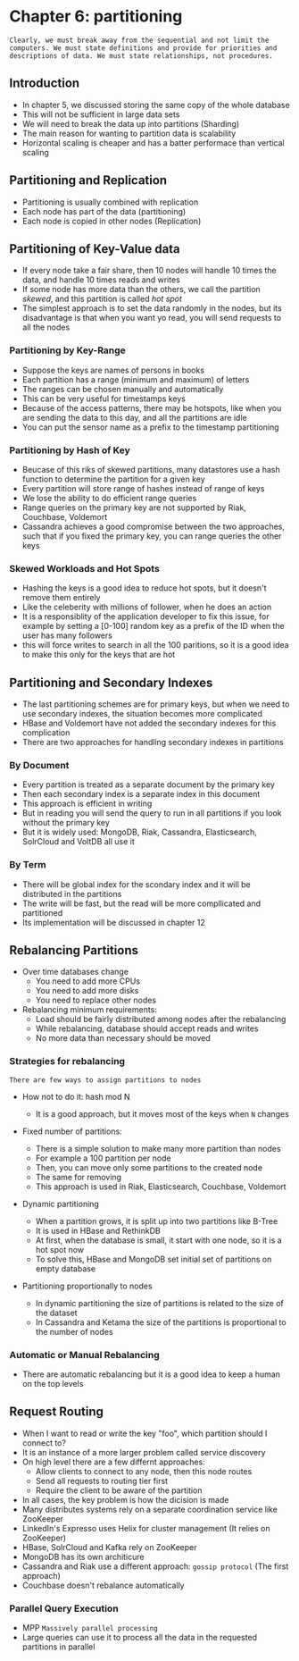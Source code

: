 # Chapter 6: partitioning

    Clearly, we must break away from the sequential and not limit the computers. We must state definitions and provide for priorities and descriptions of data. We must state relationships, not procedures.

## Introduction

- In chapter 5, we discussed storing the same copy of the whole database
- This will not be sufficient in large data sets
- We will need to break the data up into partitions (Sharding)
- The main reason for wanting to partition data is scalability
- Horizontal scaling is cheaper and has a batter performace than vertical scaling

## Partitioning and Replication

- Partitioning is usually combined with replication
- Each node has part of the data (partitioning)
- Each node is copied in other nodes (Replication)

## Partitioning of Key-Value data

- If every node take a fair share, then 10 nodes will handle 10 times the data, and handle 10 times reads and writes
- If some node has more data than the others, we call the partition *skewed*, and this partition is called *hot spot*
- The simplest approach is to set the data randomly in the nodes, but its disadvantage is that when you want yo read, you will send requests to all the nodes

### Partitioning by Key-Range

- Suppose the keys are names of persons in books
- Each partition has a range (minimum and maximum) of letters
- The ranges can be chosen manually and automatically
- This can be very useful for timestamps keys
- Because of the access patterns, there may be hotspots, like when you are sending the data to this day, and all the partitions are idle
- You can put the sensor name as a prefix to the timestamp partitioning

### Partitioning by Hash of Key

- Beucase of this riks of skewed partitions, many datastores use a hash function to determine the partition for a given key
- Every partition will store range of hashes instead of range of keys
- We lose the ability to do efficient range queries
- Range queries on the primary key are not supported by Riak, Couchbase, Voldemort
- Cassandra achieves a good compromise between the two approaches, such that if you fixed the primary key, you can range queries the other keys

### Skewed Workloads and Hot Spots

- Hashing the keys is a good idea to reduce hot spots, but it doesn't remove them entirely
- Like the celeberity with millions of follower, when he does an action
- It is a responsiblity of the application developer to fix this issue, for example by setting a [0-100] random key as a prefix of the ID when the user has many followers
- this will force writes to search in all the 100 paritions, so it is a good idea to make this only for the keys that are hot

## Partitioning and Secondary Indexes

- The last partitioning schemes are for primary keys, but when we need to use secondary indexes, the situation becomes more complicated
- HBase and Voldemort have not added the secondary indexes for this complication
- There are two approaches for handling secondary indexes in partitions

### By Document

- Every partition is treated as a separate document by the primary key
- Then each secondary index is a separate index in this document
- This approach is efficient in writing
- But in reading you will send the query to run in all partitions if you look without the primary key
- But it is widely used: MongoDB, Riak, Cassandra, Elasticsearch, SolrCloud and VoltDB all use it

### By Term

- There will be global index for the scondary index and it will be distributed in the partitions
- The write will be fast, but the read will be more compllicated and partitioned
- Its implementation will be discussed in chapter 12

## Rebalancing Partitions

- Over time databases change
  - You need to add more CPUs
  - You need to add more disks
  - You need to replace other nodes
- Rebalancing minimum requirements:
  - Load should be fairly distributed among nodes after the rebalancing
  - While rebalancing, database should accept reads and writes
  - No more data than necessary should be moved

### Strategies for rebalancing

    There are few ways to assign partitions to nodes

- How not to do it: hash mod N
  - It is a good approach, but it moves most of the keys when `N` changes

- Fixed number of partitions:
  - There is a simple solution to make many more partition than nodes
  - For example a 100 partition per node
  - Then, you can move only some partitions to the created node
  - The same for removing
  - This approach is used in Riak, Elasticsearch, Couchbase, Voldemort

- Dynamic partitioning
  - When a partition grows, it is split up into two partitions like B-Tree
  - It is used in HBase and RethinkDB
  - At first, when the database is small, it start with one node, so it is a hot spot now
  - To solve this, HBase and MongoDB set initial set of partitions on empty database

- Partitioning proportionally to nodes
  - In dynamic partitioning the size of partitions is related to the size of the dataset
  - In Cassandra and Ketama the size of the partitions is proportional to the number of nodes

### Automatic or Manual Rebalancing

- There are automatic rebalancing but it is a good idea to keep a human on the top levels

## Request Routing

- When I want to read or write the key "foo", which partition should I connect to?
- It is an instance of a more larger problem called service discovery
- On high level there are a few differnt approaches:
  - Allow clients to connect to any node, then this node routes
  - Send all requests to routing tier first
  - Require the client to be aware of the partition
- In all cases, the key problem is how the dicision is made
- Many distributes systems rely on a separate coordination service like ZooKeeper
- LinkedIn's Expresso uses Helix for cluster management (It relies on ZooKeeper)
- HBase, SolrCloud and Kafka rely on ZooKeeper
- MongoDB has its own architicure
- Cassandra and Riak use a different approach: `gossip protocol` (The first approach)
- Couchbase doesn't rebalance automatically

### Parallel Query Execution

- MPP `Massively parallel processing`
- Large queries can use it to process all the data in the requested partitions in parallel
